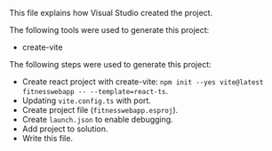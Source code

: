 This file explains how Visual Studio created the project.

The following tools were used to generate this project:
- create-vite

The following steps were used to generate this project:
- Create react project with create-vite: `npm init --yes vite@latest fitnesswebapp -- --template=react-ts`.
- Updating `vite.config.ts` with port.
- Create project file (`fitnesswebapp.esproj`).
- Create `launch.json` to enable debugging.
- Add project to solution.
- Write this file.
